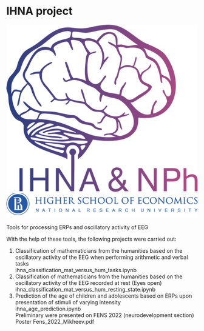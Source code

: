 # IHNA project

![alt text](https://github.com/r1sephoenix/ihna_project/blob/20a2f07151bb307eea278a22487f6b3a2fb11913/IHNA_logo.png?raw=true)
![alt text](https://github.com/r1sephoenix/ihna_project/blob/20a2f07151bb307eea278a22487f6b3a2fb11913/hse_img.png?raw=true)

Tools for processing ERPs and oscillatory activity of EEG

With the help of these tools, the following projects were carried out:
1) Classification of mathematicians from the humanities based on the oscillatory activity of the EEG 
when performing arithmetic and verbal tasks\
ihna_classification_mat_versus_hum_tasks.ipynb
2) Classification of mathematicians from the humanities based on the oscillatory activity of the EEG recorded at rest 
(Eyes open)\
ihna_classification_mat_versus_hum_resting_state.ipynb
3) Prediction of the age of children and adolescents based on ERPs upon presentation of stimuli
of varying intensity\
ihna_age_prediction.ipynb\
Preliminary were presented on FENS 2022 (neurodevelopment section)\
Poster Fens_2022_Mikheev.pdf

